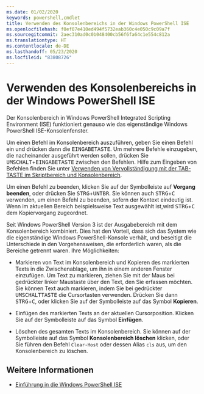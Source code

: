 ```yaml
---
ms.date: 01/02/2020
keywords: powershell,cmdlet
title: Verwenden des Konsolenbereichs in der Windows PowerShell ISE
ms.openlocfilehash: f0ef07e410ed494f5732eab360c4e050c9c09a7f
ms.sourcegitcommit: 2aec310ad0c0b048400cb56f6fa64c1e554c812a
ms.translationtype: HT
ms.contentlocale: de-DE
ms.lasthandoff: 05/23/2020
ms.locfileid: "83808726"
---
```

# <a name="how-to-use-the-console-pane-in-the-windows-powershell-ise"></a>Verwenden des Konsolenbereichs in der Windows PowerShell ISE

Der Konsolenbereich in Windows PowerShell Integrated Scripting Environment (ISE) funktioniert genauso wie das eigenständige Windows PowerShell ISE-Konsolenfenster.

Um einen Befehl im Konsolenbereich auszuführen, geben Sie einen Befehl ein und drücken dann die <kbd>EINGABETASTE</kbd>. Um mehrere Befehle einzugeben, die nacheinander ausgeführt werden sollen, drücken Sie <kbd>UMSCHALT</kbd>+<kbd>EINGABETASTE</kbd> zwischen den Befehlen. Hilfe zum Eingeben von Befehlen finden Sie unter [Verwenden von Vervollständigung mit der TAB-TASTE im Skriptbereich und Konsolenbereich](How-to-Use-Tab-Completion-in-the-Script-Pane-and-Console-Pane.md).

Um einen Befehl zu beenden, klicken Sie auf der Symbolleiste auf **Vorgang beenden**, oder drücken Sie <kbd>STRG</kbd>+<kbd>UNTBR</kbd>. Sie können auch <kbd>STRG</kbd>+<kbd>C</kbd> verwenden, um einen Befehl zu beenden, sofern der Kontext eindeutig ist. Wenn im aktuellen Bereich beispielsweise Text ausgewählt ist,wird <kbd>STRG</kbd>+<kbd>C</kbd> dem Kopiervorgang zugeordnet.

Seit Windows PowerShell Version 3 ist der Ausgabebereich mit dem Konsolenbereich kombiniert. Dies hat den Vorteil, dass sich das System wie die eigenständige Windows PowerShell-Konsole verhält, und beseitigt die Unterschiede in den Vorgehensweisen, die erforderlich waren, als die Bereiche getrennt waren. Ihre Möglichkeiten:

- Markieren von Text im Konsolenbereich und Kopieren des markierten Texts in die Zwischenablage, um ihn in einem anderen Fenster einzufügen. Um Text zu markieren, ziehen Sie mit der Maus bei gedrückter linker Maustaste über den Text, den Sie erfassen möchten. Sie können Text auch markieren, indem Sie bei gedrückter <kbd>UMSCHALTTASTE</kbd> die Cursortasten verwenden. Drücken Sie dann <kbd>STRG</kbd>+<kbd>C</kbd>, oder klicken Sie auf der Symbolleiste auf das Symbol **Kopieren**.

- Einfügen des markierten Texts an der aktuellen Cursorposition. Klicken Sie auf der Symbolleiste auf das Symbol **Einfügen**.

- Löschen des gesamten Texts im Konsolenbereich. Sie können auf der Symbolleiste auf das Symbol **Konsolenbereich löschen** klicken, oder Sie führen den Befehl `Clear-Host` oder dessen Alias `cls` aus, um den Konsolenbereich zu löschen.

## <a name="see-also"></a>Weitere Informationen

- [Einführung in die Windows PowerShell ISE](Introducing-the-Windows-PowerShell-ISE.md)
